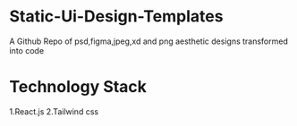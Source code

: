 # Static-Ui-Design-Templates
A Github Repo of psd,figma,jpeg,xd and png aesthetic designs transformed into code 

# Technology Stack
1.React.js
2.Tailwind css
